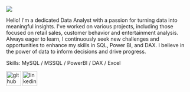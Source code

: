 ![](https://t3.ftcdn.net/jpg/07/11/26/60/360_F_711266053_vk4mgNhKyUXqFgxEuQ8xOQkKQ03fg7Vj.jpg)

Hello! I'm a dedicated Data Analyst with a passion for turning data into meaningful insights. I've worked on various projects, including those focused on retail sales, customer behavior and entertainment analysis. Always eager to learn, I continuously seek new challenges and opportunities to enhance my skills in SQL, Power BI, and DAX. I believe in the power of data to inform decisions and drive progress.

Skills: MySQL / MSSQL / PowerBI / DAX / Excel



[<img src='https://cdn.jsdelivr.net/npm/simple-icons@3.0.1/icons/github.svg' alt='github' height='40'>](https://github.com/omar-mohamed11)  [<img src='https://cdn.jsdelivr.net/npm/simple-icons@3.0.1/icons/linkedin.svg' alt='linkedin' height='40'>](https://www.linkedin.com/in/https://www.linkedin.com/in/omar-mohamed1111//)  

